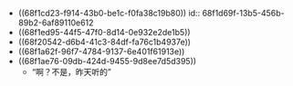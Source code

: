 - ((68f1cd23-f914-43b0-be1c-f0fa38c19b80))
  id:: 68f1d69f-13b5-456b-89b2-6af89110e612
- ((68f1ed95-44f5-47f0-8d14-0e932e2de1b5))
- ((68f20542-d6b4-41c3-84df-fa76c1b4937e))
- ((68f1a62f-96f7-4784-9137-6e401f61913e))
- ((68f1ae76-09db-424d-9455-9d8ee7d5d395))
	- “啊？不是，昨天听的”